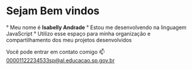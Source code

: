 # Sejam Bem vindos
° Meu nome é **Isabelly Andrade**
° Estou me desenvolvendo na linguagem JavaScript
° Utilizo esse espaço para minha organização e compartilhamento dos meu projetos desenvolvidos

Você pode entrar em contato comigo 📫
00001122234533sp@al.educacao.sp.gov.br

